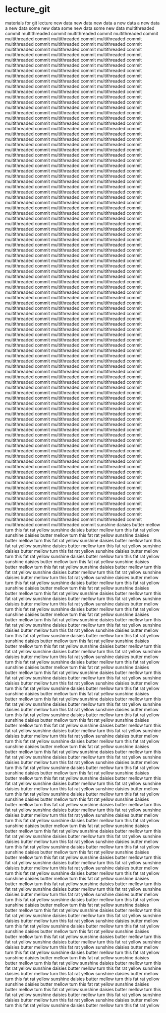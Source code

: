 lecture_git
===========

materials for git lecture
new data
new data
new data
a new data
a new data
a new data
some new data
some new data
some new data
multithreaded commit
multithreaded commit
multithreaded commit
multithreaded commit
multithreaded commit
multithreaded commit
multithreaded commit
multithreaded commit
multithreaded commit
multithreaded commit
multithreaded commit
multithreaded commit
multithreaded commit
multithreaded commit
multithreaded commit
multithreaded commit
multithreaded commit
multithreaded commit
multithreaded commit
multithreaded commit
multithreaded commit
multithreaded commit
multithreaded commit
multithreaded commit
multithreaded commit
multithreaded commit
multithreaded commit
multithreaded commit
multithreaded commit
multithreaded commit
multithreaded commit
multithreaded commit
multithreaded commit
multithreaded commit
multithreaded commit
multithreaded commit
multithreaded commit
multithreaded commit
multithreaded commit
multithreaded commit
multithreaded commit
multithreaded commit
multithreaded commit
multithreaded commit
multithreaded commit
multithreaded commit
multithreaded commit
multithreaded commit
multithreaded commit
multithreaded commit
multithreaded commit
multithreaded commit
multithreaded commit
multithreaded commit
multithreaded commit
multithreaded commit
multithreaded commit
multithreaded commit
multithreaded commit
multithreaded commit
multithreaded commit
multithreaded commit
multithreaded commit
multithreaded commit
multithreaded commit
multithreaded commit
multithreaded commit
multithreaded commit
multithreaded commit
multithreaded commit
multithreaded commit
multithreaded commit
multithreaded commit
multithreaded commit
multithreaded commit
multithreaded commit
multithreaded commit
multithreaded commit
multithreaded commit
multithreaded commit
multithreaded commit
multithreaded commit
multithreaded commit
multithreaded commit
multithreaded commit
multithreaded commit
multithreaded commit
multithreaded commit
multithreaded commit
multithreaded commit
multithreaded commit
multithreaded commit
multithreaded commit
multithreaded commit
multithreaded commit
multithreaded commit
multithreaded commit
multithreaded commit
multithreaded commit
multithreaded commit
multithreaded commit
multithreaded commit
multithreaded commit
multithreaded commit
multithreaded commit
multithreaded commit
multithreaded commit
multithreaded commit
multithreaded commit
multithreaded commit
multithreaded commit
multithreaded commit
multithreaded commit
multithreaded commit
multithreaded commit
multithreaded commit
multithreaded commit
multithreaded commit
multithreaded commit
multithreaded commit
multithreaded commit
multithreaded commit
multithreaded commit
multithreaded commit
multithreaded commit
multithreaded commit
multithreaded commit
multithreaded commit
multithreaded commit
multithreaded commit
multithreaded commit
multithreaded commit
multithreaded commit
multithreaded commit
multithreaded commit
multithreaded commit
multithreaded commit
multithreaded commit
multithreaded commit
multithreaded commit
multithreaded commit
multithreaded commit
multithreaded commit
multithreaded commit
multithreaded commit
multithreaded commit
multithreaded commit
multithreaded commit
multithreaded commit
multithreaded commit
multithreaded commit
multithreaded commit
multithreaded commit
multithreaded commit
multithreaded commit
multithreaded commit
multithreaded commit
multithreaded commit
multithreaded commit
multithreaded commit
multithreaded commit
multithreaded commit
multithreaded commit
multithreaded commit
multithreaded commit
multithreaded commit
multithreaded commit
multithreaded commit
multithreaded commit
multithreaded commit
multithreaded commit
multithreaded commit
multithreaded commit
multithreaded commit
multithreaded commit
multithreaded commit
multithreaded commit
multithreaded commit
multithreaded commit
multithreaded commit
multithreaded commit
multithreaded commit
multithreaded commit
multithreaded commit
multithreaded commit
multithreaded commit
multithreaded commit
multithreaded commit
multithreaded commit
multithreaded commit
multithreaded commit
multithreaded commit
multithreaded commit
multithreaded commit
multithreaded commit
multithreaded commit
multithreaded commit
multithreaded commit
multithreaded commit
multithreaded commit
multithreaded commit
multithreaded commit
multithreaded commit
multithreaded commit
multithreaded commit
multithreaded commit
multithreaded commit
multithreaded commit
multithreaded commit
multithreaded commit
multithreaded commit
multithreaded commit
multithreaded commit
multithreaded commit
multithreaded commit
multithreaded commit
multithreaded commit
multithreaded commit
multithreaded commit
multithreaded commit
multithreaded commit
multithreaded commit
multithreaded commit
multithreaded commit
multithreaded commit
multithreaded commit
multithreaded commit
multithreaded commit
multithreaded commit
multithreaded commit
multithreaded commit
multithreaded commit
multithreaded commit
multithreaded commit
multithreaded commit
multithreaded commit
multithreaded commit
multithreaded commit
multithreaded commit
multithreaded commit
multithreaded commit
multithreaded commit
multithreaded commit
multithreaded commit
multithreaded commit
multithreaded commit
multithreaded commit
multithreaded commit
multithreaded commit
multithreaded commit
multithreaded commit
multithreaded commit
multithreaded commit
multithreaded commit
multithreaded commit
multithreaded commit
multithreaded commit
multithreaded commit
multithreaded commit
multithreaded commit
multithreaded commit
multithreaded commit
multithreaded commit
multithreaded commit
multithreaded commit
multithreaded commit
multithreaded commit
multithreaded commit
multithreaded commit
multithreaded commit
multithreaded commit
multithreaded commit
multithreaded commit
multithreaded commit
multithreaded commit
multithreaded commit
multithreaded commit
multithreaded commit
multithreaded commit
multithreaded commit
multithreaded commit
multithreaded commit
sunshine daisies butter mellow turn this fat rat yellow
sunshine daisies butter mellow turn this fat rat yellow
sunshine daisies butter mellow turn this fat rat yellow
sunshine daisies butter mellow turn this fat rat yellow
sunshine daisies butter mellow turn this fat rat yellow
sunshine daisies butter mellow turn this fat rat yellow
sunshine daisies butter mellow turn this fat rat yellow
sunshine daisies butter mellow turn this fat rat yellow
sunshine daisies butter mellow turn this fat rat yellow
sunshine daisies butter mellow turn this fat rat yellow
sunshine daisies butter mellow turn this fat rat yellow
sunshine daisies butter mellow turn this fat rat yellow
sunshine daisies butter mellow turn this fat rat yellow
sunshine daisies butter mellow turn this fat rat yellow
sunshine daisies butter mellow turn this fat rat yellow
sunshine daisies butter mellow turn this fat rat yellow
sunshine daisies butter mellow turn this fat rat yellow
sunshine daisies butter mellow turn this fat rat yellow
sunshine daisies butter mellow turn this fat rat yellow
sunshine daisies butter mellow turn this fat rat yellow
sunshine daisies butter mellow turn this fat rat yellow
sunshine daisies butter mellow turn this fat rat yellow
sunshine daisies butter mellow turn this fat rat yellow
sunshine daisies butter mellow turn this fat rat yellow
sunshine daisies butter mellow turn this fat rat yellow
sunshine daisies butter mellow turn this fat rat yellow
sunshine daisies butter mellow turn this fat rat yellow
sunshine daisies butter mellow turn this fat rat yellow
sunshine daisies butter mellow turn this fat rat yellow
sunshine daisies butter mellow turn this fat rat yellow
sunshine daisies butter mellow turn this fat rat yellow
sunshine daisies butter mellow turn this fat rat yellow
sunshine daisies butter mellow turn this fat rat yellow
sunshine daisies butter mellow turn this fat rat yellow
sunshine daisies butter mellow turn this fat rat yellow
sunshine daisies butter mellow turn this fat rat yellow
sunshine daisies butter mellow turn this fat rat yellow
sunshine daisies butter mellow turn this fat rat yellow
sunshine daisies butter mellow turn this fat rat yellow
sunshine daisies butter mellow turn this fat rat yellow
sunshine daisies butter mellow turn this fat rat yellow
sunshine daisies butter mellow turn this fat rat yellow
sunshine daisies butter mellow turn this fat rat yellow
sunshine daisies butter mellow turn this fat rat yellow
sunshine daisies butter mellow turn this fat rat yellow
sunshine daisies butter mellow turn this fat rat yellow
sunshine daisies butter mellow turn this fat rat yellow
sunshine daisies butter mellow turn this fat rat yellow
sunshine daisies butter mellow turn this fat rat yellow
sunshine daisies butter mellow turn this fat rat yellow
sunshine daisies butter mellow turn this fat rat yellow
sunshine daisies butter mellow turn this fat rat yellow
sunshine daisies butter mellow turn this fat rat yellow
sunshine daisies butter mellow turn this fat rat yellow
sunshine daisies butter mellow turn this fat rat yellow
sunshine daisies butter mellow turn this fat rat yellow
sunshine daisies butter mellow turn this fat rat yellow
sunshine daisies butter mellow turn this fat rat yellow
sunshine daisies butter mellow turn this fat rat yellow
sunshine daisies butter mellow turn this fat rat yellow
sunshine daisies butter mellow turn this fat rat yellow
sunshine daisies butter mellow turn this fat rat yellow
sunshine daisies butter mellow turn this fat rat yellow
sunshine daisies butter mellow turn this fat rat yellow
sunshine daisies butter mellow turn this fat rat yellow
sunshine daisies butter mellow turn this fat rat yellow
sunshine daisies butter mellow turn this fat rat yellow
sunshine daisies butter mellow turn this fat rat yellow
sunshine daisies butter mellow turn this fat rat yellow
sunshine daisies butter mellow turn this fat rat yellow
sunshine daisies butter mellow turn this fat rat yellow
sunshine daisies butter mellow turn this fat rat yellow
sunshine daisies butter mellow turn this fat rat yellow
sunshine daisies butter mellow turn this fat rat yellow
sunshine daisies butter mellow turn this fat rat yellow
sunshine daisies butter mellow turn this fat rat yellow
sunshine daisies butter mellow turn this fat rat yellow
sunshine daisies butter mellow turn this fat rat yellow
sunshine daisies butter mellow turn this fat rat yellow
sunshine daisies butter mellow turn this fat rat yellow
sunshine daisies butter mellow turn this fat rat yellow
sunshine daisies butter mellow turn this fat rat yellow
sunshine daisies butter mellow turn this fat rat yellow
sunshine daisies butter mellow turn this fat rat yellow
sunshine daisies butter mellow turn this fat rat yellow
sunshine daisies butter mellow turn this fat rat yellow
sunshine daisies butter mellow turn this fat rat yellow
sunshine daisies butter mellow turn this fat rat yellow
sunshine daisies butter mellow turn this fat rat yellow
sunshine daisies butter mellow turn this fat rat yellow
sunshine daisies butter mellow turn this fat rat yellow
sunshine daisies butter mellow turn this fat rat yellow
sunshine daisies butter mellow turn this fat rat yellow
sunshine daisies butter mellow turn this fat rat yellow
sunshine daisies butter mellow turn this fat rat yellow
sunshine daisies butter mellow turn this fat rat yellow
sunshine daisies butter mellow turn this fat rat yellow
sunshine daisies butter mellow turn this fat rat yellow
sunshine daisies butter mellow turn this fat rat yellow
sunshine daisies butter mellow turn this fat rat yellow
sunshine daisies butter mellow turn this fat rat yellow
sunshine daisies butter mellow turn this fat rat yellow
sunshine daisies butter mellow turn this fat rat yellow
sunshine daisies butter mellow turn this fat rat yellow
sunshine daisies butter mellow turn this fat rat yellow
sunshine daisies butter mellow turn this fat rat yellow
sunshine daisies butter mellow turn this fat rat yellow
sunshine daisies butter mellow turn this fat rat yellow
sunshine daisies butter mellow turn this fat rat yellow
sunshine daisies butter mellow turn this fat rat yellow
sunshine daisies butter mellow turn this fat rat yellow
sunshine daisies butter mellow turn this fat rat yellow
sunshine daisies butter mellow turn this fat rat yellow
sunshine daisies butter mellow turn this fat rat yellow
sunshine daisies butter mellow turn this fat rat yellow
sunshine daisies butter mellow turn this fat rat yellow
sunshine daisies butter mellow turn this fat rat yellow
sunshine daisies butter mellow turn this fat rat yellow
sunshine daisies butter mellow turn this fat rat yellow
sunshine daisies butter mellow turn this fat rat yellow
sunshine daisies butter mellow turn this fat rat yellow
sunshine daisies butter mellow turn this fat rat yellow
sunshine daisies butter mellow turn this fat rat yellow
sunshine daisies butter mellow turn this fat rat yellow
sunshine daisies butter mellow turn this fat rat yellow
sunshine daisies butter mellow turn this fat rat yellow
sunshine daisies butter mellow turn this fat rat yellow
sunshine daisies butter mellow turn this fat rat yellow
